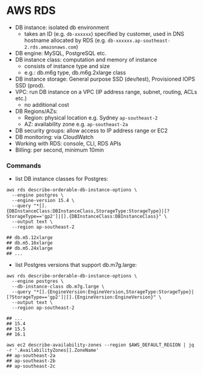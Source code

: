 # AWS RDS

- DB instance: isolated db environment
  - takes an ID (e.g. `db-xxxxxx`) specified by customer, used in DNS hostname
    allocated by RDS (e.g. `db-xxxxxx.ap-southeast-2.rds.amazonaws.com`)
- DB engine: MySQL, PostgreSQL etc.
- DB instance class: computation and memory of instance
  - consists of instance type and size
  - e.g.: db.m6g type, db.m6g.2xlarge class
- DB instance storage: General purpose SSD (dev/test), Provisioned IOPS SSD
  (prod).
- VPC: run DB instance on a VPC (IP address range, subnet, routing, ACLs etc.)
  - no additional cost
- DB Regions/AZs:
  - Region: physical location e.g. Sydney `ap-southeast-2`
  - AZ: availability zone e.g. `ap-southeast-2a`
- DB security groups: allow access to IP address range or EC2
- DB monitoring: via CloudWatch
- Working with RDS: console, CLI, RDS APIs
- Billing: per second, minimum 10min

### Commands

- list DB instance classes for Postgres:

```
aws rds describe-orderable-db-instance-options \
  --engine postgres \
  --engine-version 15.4 \
  --query "*[].{DBInstanceClass:DBInstanceClass,StorageType:StorageType}|[?StorageType=='gp2']|[].{DBInstanceClass:DBInstanceClass}" \
  --output text \
  --region ap-southeast-2

## db.m5.12xlarge
## db.m5.16xlarge
## db.m5.24xlarge
## ...
```

- list Postgres versions that support db.m7g.large:

```
aws rds describe-orderable-db-instance-options \
  --engine postgres \
  --db-instance-class db.m7g.large \
  --query "*[].{EngineVersion:EngineVersion,StorageType:StorageType}|[?StorageType=='gp2']|[].{EngineVersion:EngineVersion}" \
  --output text \
  --region ap-southeast-2

## ...
## 15.4
## 15.5
## 16.1
```

```
aws ec2 describe-availability-zones --region $AWS_DEFAULT_REGION | jq -r '.AvailabilityZones[].ZoneName'
## ap-southeast-2a
## ap-southeast-2b
## ap-southeast-2c
```

